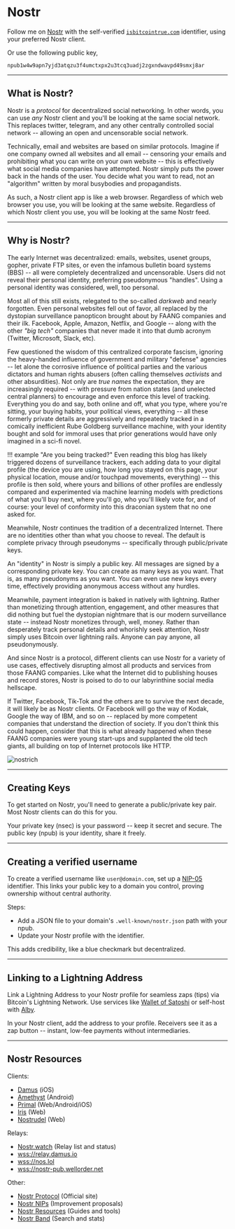 <!--

For we wrestle not against flesh and blood,
 but against principalities,
 against powers,
 against the rulers of the darkness
 of this world,
 against spiritual wickedness in high places.

 - Ephesians 6:1

-->

# Nostr

Follow me on 
 [Nostr](https://iris.to/isbitcointrue.com)
 with the self-verified
 [`isbitcointrue.com`](https://iris.to/isbitcointrue.com)
 identifier,
 using your preferred Nostr client.

Or use the following public key,

```
npub1w4w9apn7yjd3atqzu3f4umctxpx2u3tcq3uadj2zgxndwavpd49smxj8ar
```







---

## What is Nostr?

Nostr is a *protocol* for decentralized social networking.
In other words, you can use *any* Nostr client and you'll be
 looking at the same social network.
This replaces twitter, telegram, and any other
 centrally controlled social network -- allowing
 an open and uncensorable social network.

Technically, email and websites are based on
 similar protocols.
Imagine if one company owned all websites and all email --
 censoring your emails and prohibiting what you
 can write on your own website --
 this is effectively what social media companies
 have attempted.
Nostr simply puts the power back in the hands
 of the user.
You decide what you want to read, not an "algorithm"
 written by moral busybodies and propagandists.

As such, a Nostr client app is like a web browser.
Regardless of which web browser you use,
 you will be looking at the same website.
Regardless of which Nostr client you use,
 you will be looking at the same Nostr feed.



---

## Why is Nostr?

The early Internet was decentralized:
 emails, websites, usenet groups, gopher,
 private FTP sites, or even the infamous
 bulletin board systems (BBS) -- all were
 completely decentralized and uncensorable.
Users did not reveal their personal identity,
 preferring pseudonymous "handles".
Using a personal identity was considered,
 well, too personal.

Most all of this still exists, relegated to
 the so-called *darkweb* and nearly forgotten.
Even personal websites fell out of favor,
 all replaced by the
 dystopian surveillance panopticon
 brought about by FAANG companies and their ilk.
Facebook, Apple, Amazon, Netflix, and
 Google -- along with the other *"big tech"*
 companies that never made it into that dumb
 acronym (Twitter, Microsoft, Slack, etc).

Few questioned the wisdom of this centralized
 corporate fascism,
 ignoring the heavy-handed influence of government
 and military "defense" agencies --
 let alone the corrosive influence of political
 parties and the various dictators and human
 rights abusers
 (often calling themselves *activists*
  and other absurdities).
Not only are *true names* the expectation,
 they are increasingly required --
 with pressure from nation states
 (and unelected central planners)
 to encourage and even 
 enforce this level of tracking.
Everything you do and say, both online
 and off, what you type, where you're sitting,
 your buying habits, your political views,
 everything -- all these formerly
 private details are
 aggressively and repeatedly tracked in
 a comically inefficient 
 Rube Goldberg surveillance machine,
 with your identity 
 bought and sold for immoral
 uses that prior generations would have
 only imagined in a sci-fi novel.

!!! example "Are you being tracked?"
    Even reading this blog has likely triggered
    dozens of surveillance trackers,
    each adding data to your digital profile
    (the device you are using, how long you stayed
    on this page, your physical location, mouse
    and/or touchpad movements, everything) --
    this profile is then sold, where yours and
    billions of other profiles are endlessly
    compared and experimented via 
    machine learning models with
    predictions of what you'll buy next,
    where you'll go, who you'll likely vote for,
    and of course: your level of conformity
    into this draconian system that
    no one asked for.

Meanwhile, Nostr continues the tradition
 of a decentralized Internet.
There are no identities other than what
 you choose to reveal.
The default is
 complete privacy through pseudonyms --
 specifically through
 public/private keys.

An "identity" in Nostr is simply a public key.
All messages are signed by a corresponding
 private key.
You can create as many keys as you want.
That is, as many pseudonyms as you want.
You can even use new keys every time,
 effectively providing anonymous access
 without any hurdles.

Meanwhile, payment integration is baked in
 natively with lightning.
Rather than monetizing through attention,
 engagement, and other measures that did nothing
 but fuel the dystopian nightmare that is our
 modern surveillance state -- instead Nostr
 monetizes through, well, money.
Rather than desperately track personal details
 and whorishly seek attention, Nostr simply
 uses Bitcoin over lightning rails.
Anyone can pay anyone, all pseudonymously.

And since Nostr is a protocol, different
 clients can use Nostr for a variety of use
 cases, effectively disrupting almost all
 products and services from those
 FAANG companies.
Like what the Internet did to publishing houses
 and record stores, Nostr is poised to do to
 our labyrinthine social media hellscape.

If Twitter, Facebook, Tik-Tok and the others
 are to survive the next decade,
 it will likely be
 as Nostr clients.
Or Facebook will go the way of Kodak,
 Google the way of IBM,
 and so on --
 replaced by more competent
 companies that understand
 the direction of society.
If you don't think this
 could happen, consider
 that this is what already
 happened when these
 FAANG companies were young
 start-ups and supplanted
 the old tech giants,
 all building on top of
 Internet protocols like HTTP.

![nostrich](/images/nostrich.jpeg)




---

## Creating Keys

To get started on Nostr, you'll need to generate a public/private key pair. Most Nostr clients can do this for you.

Your private key (nsec) is your password -- keep it secret and secure. The public key (npub) is your identity, share it freely.




---

## Creating a verified username

To create a verified username like `user@domain.com`, set up a 
[NIP-05](https://github.com/nostr-protocol/nips/blob/master/05.md)
identifier. This links your public key to a domain you control, proving ownership without central authority.

Steps:

- Add a JSON file to your domain's `.well-known/nostr.json` path with your npub.
- Update your Nostr profile with the identifier.

This adds credibility, like a blue checkmark but decentralized.


---

## Linking to a Lightning Address

Link a Lightning Address to your Nostr profile for seamless zaps (tips) via Bitcoin's Lightning Network. Use services like [Wallet of Satoshi](https://walletofsatoshi.com/) or self-host with [Alby](https://getalby.com/).

In your Nostr client, add the address to your profile. Receivers see it as a zap button -- instant, low-fee payments without intermediaries.



---

## Nostr Resources

Clients:

- [Damus](https://damus.io/) (iOS)
- [Amethyst](https://amethyst.social/) (Android)
- [Primal](https://primal.net/) (Web/Android/iOS)
- [Iris](https://iris.to/) (Web)
- [Nostrudel](https://nostrudel.ninja/) (Web)

Relays:

- [Nostr.watch](https://nostr.watch/) (Relay list and status)
- [wss://relay.damus.io](wss://relay.damus.io)
- [wss://nos.lol](wss://nos.lol)
- [wss://nostr-pub.wellorder.net](wss://nostr-pub.wellorder.net)

Other:

- [Nostr Protocol](https://nostr.com/) (Official site)
- [Nostr NIPs](https://github.com/nostr-protocol/nips) (Improvement proposals)
- [Nostr Resources](https://nostr-resources.com/) (Guides and tools)
- [Nostr Band](https://nostr.band/) (Search and stats)




